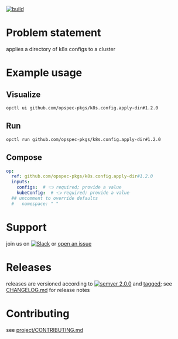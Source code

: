 [![build](https://github.com/opspec-pkgs/k8s.config.apply-dir/actions/workflows/build.yml/badge.svg)](https://github.com/opspec-pkgs/k8s.config.apply-dir/actions/workflows/build.yml)


# Problem statement

applies a directory of k8s configs to a cluster

# Example usage

## Visualize

```shell
opctl ui github.com/opspec-pkgs/k8s.config.apply-dir#1.2.0
```

## Run

```
opctl run github.com/opspec-pkgs/k8s.config.apply-dir#1.2.0
```

## Compose

```yaml
op:
  ref: github.com/opspec-pkgs/k8s.config.apply-dir#1.2.0
  inputs:
    configs:  # 👈 required; provide a value
    kubeConfig:  # 👈 required; provide a value
  ## uncomment to override defaults
  #   namespace: " "
```

# Support

join us on
[![Slack](https://img.shields.io/badge/slack-opctl-E01563.svg)](https://join.slack.com/t/opctl/shared_invite/zt-51zodvjn-Ul_UXfkhqYLWZPQTvNPp5w)
or
[open an issue](https://github.com/opspec-pkgs/k8s.config.apply-dir/issues)

# Releases

releases are versioned according to
[![semver 2.0.0](https://img.shields.io/badge/semver-2.0.0-brightgreen.svg)](http://semver.org/spec/v2.0.0.html)
and [tagged](https://git-scm.com/book/en/v2/Git-Basics-Tagging); see
[CHANGELOG.md](CHANGELOG.md) for release notes

# Contributing

see
[project/CONTRIBUTING.md](https://github.com/opspec-pkgs/project/blob/main/CONTRIBUTING.md)
